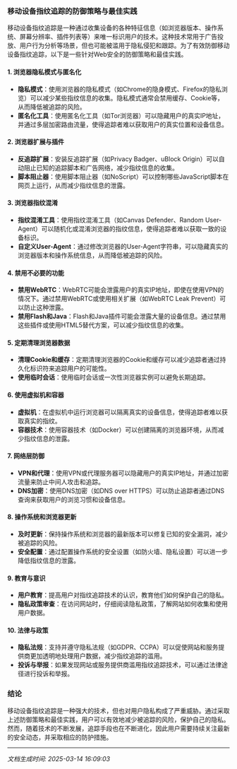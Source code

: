 ### 移动设备指纹追踪的防御策略与最佳实践

移动设备指纹追踪是一种通过收集设备的各种特征信息（如浏览器版本、操作系统、屏幕分辨率、插件列表等）来唯一标识用户的技术。这种技术常用于广告投放、用户行为分析等场景，但也可能被滥用于隐私侵犯和跟踪。为了有效防御移动设备指纹追踪，以下是一些针对Web安全的防御策略和最佳实践。

#### 1. **浏览器隐私模式与匿名化**
   - **隐私模式**：使用浏览器的隐私模式（如Chrome的隐身模式、Firefox的隐私浏览）可以减少某些指纹信息的收集。隐私模式通常会禁用缓存、Cookie等，从而降低被追踪的风险。
   - **匿名化工具**：使用匿名化工具（如Tor浏览器）可以隐藏用户的真实IP地址，并通过多层加密路由流量，使得追踪者难以获取用户的真实位置和设备信息。

#### 2. **浏览器扩展与插件**
   - **反追踪扩展**：安装反追踪扩展（如Privacy Badger、uBlock Origin）可以自动阻止已知的追踪脚本和广告网络，减少指纹信息的收集。
   - **脚本阻止器**：使用脚本阻止器（如NoScript）可以控制哪些JavaScript脚本在网页上运行，从而减少指纹信息的泄露。

#### 3. **浏览器指纹混淆**
   - **指纹混淆工具**：使用指纹混淆工具（如Canvas Defender、Random User-Agent）可以随机化或混淆浏览器的指纹信息，使得追踪者难以获取一致的设备标识。
   - **自定义User-Agent**：通过修改浏览器的User-Agent字符串，可以隐藏真实的浏览器版本和操作系统信息，从而降低被追踪的风险。

#### 4. **禁用不必要的功能**
   - **禁用WebRTC**：WebRTC可能会泄露用户的真实IP地址，即使在使用VPN的情况下。通过禁用WebRTC或使用相关扩展（如WebRTC Leak Prevent）可以防止这种泄露。
   - **禁用Flash和Java**：Flash和Java插件可能会泄露大量的设备信息。通过禁用这些插件或使用HTML5替代方案，可以减少指纹信息的收集。

#### 5. **定期清理浏览器数据**
   - **清理Cookie和缓存**：定期清理浏览器的Cookie和缓存可以减少追踪者通过持久化标识符来追踪用户的可能性。
   - **使用临时会话**：使用临时会话或一次性浏览器实例可以避免长期追踪。

#### 6. **使用虚拟机和容器**
   - **虚拟机**：在虚拟机中运行浏览器可以隔离真实的设备信息，使得追踪者难以获取真实的指纹。
   - **容器技术**：使用容器技术（如Docker）可以创建隔离的浏览器环境，从而减少指纹信息的泄露。

#### 7. **网络层防御**
   - **VPN和代理**：使用VPN或代理服务器可以隐藏用户的真实IP地址，并通过加密流量来防止中间人攻击和追踪。
   - **DNS加密**：使用DNS加密（如DNS over HTTPS）可以防止追踪者通过DNS查询来获取用户的浏览习惯和设备信息。

#### 8. **操作系统和浏览器更新**
   - **及时更新**：保持操作系统和浏览器的最新版本可以修复已知的安全漏洞，减少被追踪的风险。
   - **安全配置**：通过配置操作系统的安全设置（如防火墙、隐私设置）可以进一步降低指纹信息的泄露。

#### 9. **教育与意识**
   - **用户教育**：提高用户对指纹追踪技术的认识，教育他们如何保护自己的隐私。
   - **隐私政策审查**：在访问网站时，仔细阅读隐私政策，了解网站如何收集和使用用户数据。

#### 10. **法律与政策**
   - **隐私法规**：支持并遵守隐私法规（如GDPR、CCPA）可以促使网站和服务提供商更加透明地处理用户数据，减少指纹追踪的滥用。
   - **投诉与举报**：如果发现网站或服务提供商滥用指纹追踪技术，可以通过法律途径进行投诉和举报。

### 结论
移动设备指纹追踪是一种强大的技术，但也对用户隐私构成了严重威胁。通过采取上述防御策略和最佳实践，用户可以有效地减少被追踪的风险，保护自己的隐私。然而，随着技术的不断发展，追踪手段也在不断进化，因此用户需要持续关注最新的安全动态，并采取相应的防护措施。

---

*文档生成时间: 2025-03-14 16:09:03*




